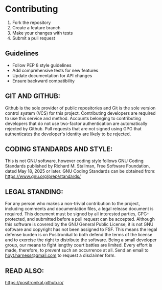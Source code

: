 # Contributing
1. Fork the repository
2. Create a feature branch
3. Make your changes with tests
4. Submit a pull request

## Guidelines
- Follow PEP 8 style guidelines
- Add comprehensive tests for new features
- Update documentation for API changes
- Ensure backward compatibility

## GIT AND GITHUB:
Github is the sole provider of public repositories and Git is the sole
version control system (VCS) for this project. Contributing developers
are required to use this service and method. Accounts belonging to
contributing developers that do not use two-factor authentication are
automatically rejected by Github. Pull requests that are not
signed using GPG that authenticates the developer's identity are likely
to be rejected.

## CODING STANDARDS AND STYLE:
This is not GNU software, however coding style follows GNU Coding
Standards published by Richard M. Stallman, Free Software Foundation,
dated May 18, 2025 or later. GNU Coding Standards can be obtained
from: <https://www.gnu.org/prep/standards/>

## LEGAL STANDING:
For any person who makes a non-trivial contribution to the project,
including comments and documentation files, a legal release document is
required. This document must be signed by all interested parties,
GPG-protected, and submitted before a pull request can be accepted.
Although this software is covered by the GNU General Public License, it
is not GNU software and copyright has not been assigned to FSF. This
means the legal defense burden is on Positronikal to both defend the
terms of the license and to exercise the right to distribute the
software. Being a small developer group, our means to fight lengthy
court battles are limited. Every effort is made, therefore, to prevent
such an occurrence at all. Send an email to hoyt.harness@gmail.com to
request a disclaimer form.

## READ ALSO:
<https://positronikal.github.io/>
